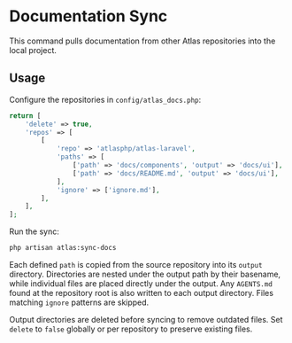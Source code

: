 # Documentation Sync

This command pulls documentation from other Atlas repositories into the local project.

## Usage

Configure the repositories in `config/atlas_docs.php`:

```php
return [
    'delete' => true,
    'repos' => [
        [
            'repo' => 'atlasphp/atlas-laravel',
            'paths' => [
                ['path' => 'docs/components', 'output' => 'docs/ui'],
                ['path' => 'docs/README.md', 'output' => 'docs/ui'],
            ],
            'ignore' => ['ignore.md'],
        ],
    ],
];
```

Run the sync:

```bash
php artisan atlas:sync-docs
```

Each defined `path` is copied from the source repository into its `output` directory. Directories are nested under the output path by their basename, while individual files are placed directly under the output. Any `AGENTS.md` found at the repository root is also written to each output directory. Files matching `ignore` patterns are skipped.

Output directories are deleted before syncing to remove outdated files. Set `delete` to `false` globally or per repository to preserve existing files.
